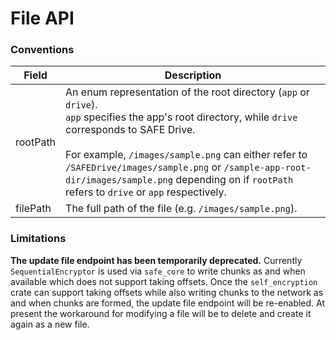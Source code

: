 # File API

### Conventions

| Field | Description |
| --- | --- |
| rootPath | An enum representation of the root directory (`app` or `drive`).<br> `app` specifies the app's root directory, while `drive` corresponds to SAFE Drive.<br><br>For example, `/images/sample.png` can either refer to `/SAFEDrive/images/sample.png` or `/sample-app-root-dir/images/sample.png` depending on if `rootPath` refers to `drive` or `app` respectively. |
| filePath | The full path of the file (e.g. `/images/sample.png`). |

### Limitations

**The update file endpoint has been temporarily deprecated.** Currently `SequentialEncryptor` is used via `safe_core` to write chunks as and when available which does not support taking offsets. Once the `self_encryption` crate can support taking offsets while also writing chunks to the network as and when chunks are formed, the update file endpoint will be re-enabled. At present the workaround for modifying a file will be to delete and create it again as a new file.
